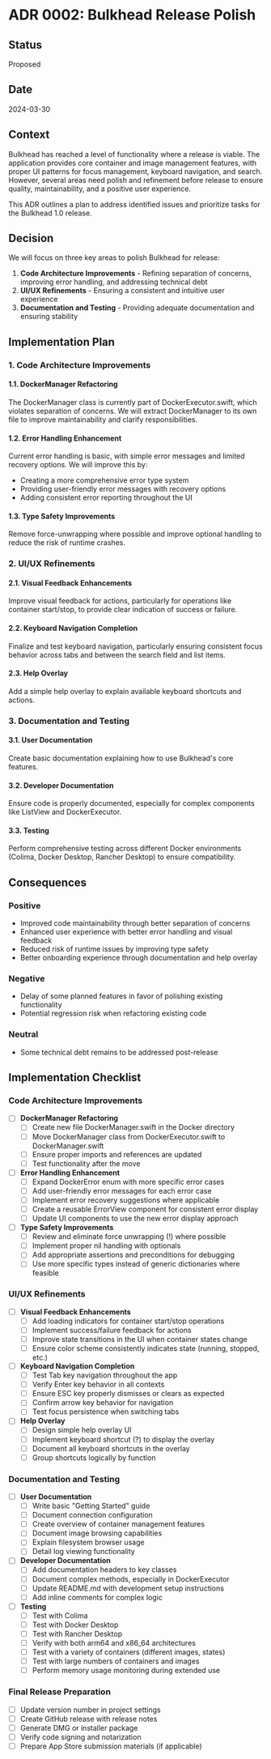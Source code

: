 # ADR 0002: Bulkhead Release Polish

## Status
Proposed

## Date
2024-03-30

## Context
Bulkhead has reached a level of functionality where a release is viable. The application provides core container and image management features, with proper UI patterns for focus management, keyboard navigation, and search. However, several areas need polish and refinement before release to ensure quality, maintainability, and a positive user experience.

This ADR outlines a plan to address identified issues and prioritize tasks for the Bulkhead 1.0 release.

## Decision
We will focus on three key areas to polish Bulkhead for release:

1. **Code Architecture Improvements** - Refining separation of concerns, improving error handling, and addressing technical debt
2. **UI/UX Refinements** - Ensuring a consistent and intuitive user experience
3. **Documentation and Testing** - Providing adequate documentation and ensuring stability

## Implementation Plan

### 1. Code Architecture Improvements

#### 1.1. DockerManager Refactoring
The DockerManager class is currently part of DockerExecutor.swift, which violates separation of concerns. We will extract DockerManager to its own file to improve maintainability and clarify responsibilities.

#### 1.2. Error Handling Enhancement
Current error handling is basic, with simple error messages and limited recovery options. We will improve this by:
- Creating a more comprehensive error type system
- Providing user-friendly error messages with recovery options
- Adding consistent error reporting throughout the UI

#### 1.3. Type Safety Improvements
Remove force-unwrapping where possible and improve optional handling to reduce the risk of runtime crashes.

### 2. UI/UX Refinements

#### 2.1. Visual Feedback Enhancements
Improve visual feedback for actions, particularly for operations like container start/stop, to provide clear indication of success or failure.

#### 2.2. Keyboard Navigation Completion
Finalize and test keyboard navigation, particularly ensuring consistent focus behavior across tabs and between the search field and list items.

#### 2.3. Help Overlay
Add a simple help overlay to explain available keyboard shortcuts and actions.

### 3. Documentation and Testing

#### 3.1. User Documentation
Create basic documentation explaining how to use Bulkhead's core features.

#### 3.2. Developer Documentation
Ensure code is properly documented, especially for complex components like ListView and DockerExecutor.

#### 3.3. Testing
Perform comprehensive testing across different Docker environments (Colima, Docker Desktop, Rancher Desktop) to ensure compatibility.

## Consequences

### Positive
- Improved code maintainability through better separation of concerns
- Enhanced user experience with better error handling and visual feedback
- Reduced risk of runtime issues by improving type safety
- Better onboarding experience through documentation and help overlay

### Negative
- Delay of some planned features in favor of polishing existing functionality
- Potential regression risk when refactoring existing code

### Neutral
- Some technical debt remains to be addressed post-release

## Implementation Checklist

### Code Architecture Improvements
- [ ] **DockerManager Refactoring**
  - [ ] Create new file DockerManager.swift in the Docker directory
  - [ ] Move DockerManager class from DockerExecutor.swift to DockerManager.swift
  - [ ] Ensure proper imports and references are updated
  - [ ] Test functionality after the move

- [ ] **Error Handling Enhancement**
  - [ ] Expand DockerError enum with more specific error cases
  - [ ] Add user-friendly error messages for each error case
  - [ ] Implement error recovery suggestions where applicable
  - [ ] Create a reusable ErrorView component for consistent error display
  - [ ] Update UI components to use the new error display approach

- [ ] **Type Safety Improvements**
  - [ ] Review and eliminate force unwrapping (!) where possible
  - [ ] Implement proper nil handling with optionals
  - [ ] Add appropriate assertions and preconditions for debugging
  - [ ] Use more specific types instead of generic dictionaries where feasible

### UI/UX Refinements
- [ ] **Visual Feedback Enhancements**
  - [ ] Add loading indicators for container start/stop operations
  - [ ] Implement success/failure feedback for actions
  - [ ] Improve state transitions in the UI when container states change
  - [ ] Ensure color scheme consistently indicates state (running, stopped, etc.)

- [ ] **Keyboard Navigation Completion**
  - [ ] Test Tab key navigation throughout the app
  - [ ] Verify Enter key behavior in all contexts
  - [ ] Ensure ESC key properly dismisses or clears as expected
  - [ ] Confirm arrow key behavior for navigation
  - [ ] Test focus persistence when switching tabs

- [ ] **Help Overlay**
  - [ ] Design simple help overlay UI
  - [ ] Implement keyboard shortcut (?) to display the overlay
  - [ ] Document all keyboard shortcuts in the overlay
  - [ ] Group shortcuts logically by function

### Documentation and Testing
- [ ] **User Documentation**
  - [ ] Write basic "Getting Started" guide
  - [ ] Document connection configuration
  - [ ] Create overview of container management features
  - [ ] Document image browsing capabilities
  - [ ] Explain filesystem browser usage
  - [ ] Detail log viewing functionality

- [ ] **Developer Documentation**
  - [ ] Add documentation headers to key classes
  - [ ] Document complex methods, especially in DockerExecutor
  - [ ] Update README.md with development setup instructions
  - [ ] Add inline comments for complex logic

- [ ] **Testing**
  - [ ] Test with Colima
  - [ ] Test with Docker Desktop
  - [ ] Test with Rancher Desktop
  - [ ] Verify with both arm64 and x86_64 architectures
  - [ ] Test with a variety of containers (different images, states)
  - [ ] Test with large numbers of containers and images
  - [ ] Perform memory usage monitoring during extended use

### Final Release Preparation
- [ ] Update version number in project settings
- [ ] Create GitHub release with release notes
- [ ] Generate DMG or installer package
- [ ] Verify code signing and notarization
- [ ] Prepare App Store submission materials (if applicable) 